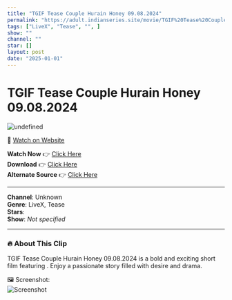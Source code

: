 ```yaml
---
title: "TGIF Tease Couple Hurain Honey 09.08.2024"
permalink: "https://adult.indianseries.site/movie/TGIF%20Tease%20Couple%20Hurain%20Honey%2009.08.2024"
tags: ["LiveX", "Tease", "", ]
show: ""
channel: ""
star: []
layout: post
date: "2025-01-01"
---
```


# TGIF Tease Couple Hurain Honey 09.08.2024

![undefined](https://desisins.com/wp-content/uploads/2024/08/TGIF-Tease-Couple-Hurain-Honey-LX-DesiSins.com_.jpg)

🔗 [Watch on Website](https://adult.indianseries.site/movie/TGIF%20Tease%20Couple%20Hurain%20Honey%2009.08.2024)

**Watch Now** 👉 [Click Here](https://adult.indianseries.site/movie/TGIF%20Tease%20Couple%20Hurain%20Honey%2009.08.2024)  
**Download** 👉 [Click Here](https://adult.indianseries.site/movie/TGIF%20Tease%20Couple%20Hurain%20Honey%2009.08.2024)  
**Alternate Source** 👉 [Click Here](https://adult.indianseries.site/movie/TGIF%20Tease%20Couple%20Hurain%20Honey%2009.08.2024)

---

**Channel**: Unknown  
**Genre**: LiveX, Tease  
**Stars**:   
**Show**: *Not specified*

---

### 🔥 About This Clip

TGIF Tease Couple Hurain Honey 09.08.2024 is a bold and exciting short film featuring . Enjoy a passionate story filled with desire and drama.
 
🖼️ Screenshot:  
![Screenshot](https://desisins.com/wp-content/uploads/2024/08/TGIF-Tease-Couple-Hurain-Honey-LX-DesiSins.com_.jpg)
